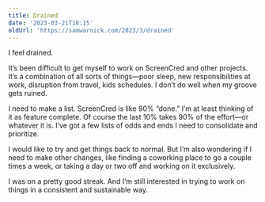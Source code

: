 ```yaml
---
title: Drained
date: '2023-03-21T18:15'
oldUrl: 'https://samwarnick.com/2023/3/drained'
---
```


I feel drained.

It’s been difficult to get myself to work on ScreenCred and other projects. It’s a combination of all sorts of things—poor sleep, new responsibilities at work, disruption from travel, kids schedules. I don’t do well when my groove gets ruined.

I need to make a list. ScreenCred is like 90% “done.” I’m at least thinking of it as feature complete. Of course the last 10% takes 90% of the effort—or whatever it is. I’ve got a few lists of odds and ends I need to consolidate and prioritize.

I would like to try and get things back to normal. But I’m also wondering if I need to make other changes, like finding a coworking place to go a couple times a week, or taking a day or two off and working on it exclusively.

I was on a pretty good streak. And I’m still interested in trying to work on things in a consistent and sustainable way.
